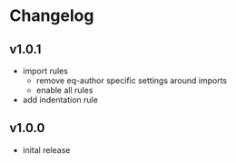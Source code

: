 # Changelog

## v1.0.1

* import rules
  * remove eq-author specific settings around imports
  * enable all rules
* add indentation rule

## v1.0.0

* inital release